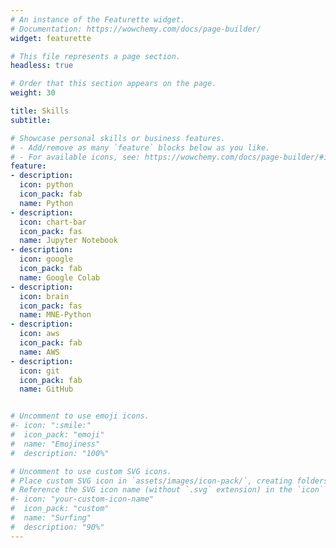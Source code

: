 ```yaml
---
# An instance of the Featurette widget.
# Documentation: https://wowchemy.com/docs/page-builder/
widget: featurette

# This file represents a page section.
headless: true

# Order that this section appears on the page.
weight: 30

title: Skills
subtitle:

# Showcase personal skills or business features.
# - Add/remove as many `feature` blocks below as you like.
# - For available icons, see: https://wowchemy.com/docs/page-builder/#icons
feature:
- description:  
  icon: python
  icon_pack: fab
  name: Python
- description:  
  icon: chart-bar
  icon_pack: fas
  name: Jupyter Notebook
- description: 
  icon: google
  icon_pack: fab
  name: Google Colab
- description:  
  icon: brain
  icon_pack: fas
  name: MNE-Python
- description:  
  icon: aws
  icon_pack: fab
  name: AWS
- description:  
  icon: git
  icon_pack: fab
  name: GitHub


# Uncomment to use emoji icons.
#- icon: ":smile:"
#  icon_pack: "emoji"
#  name: "Emojiness"
#  description: "100%"  

# Uncomment to use custom SVG icons.
# Place custom SVG icon in `assets/images/icon-pack/`, creating folders if necessary.
# Reference the SVG icon name (without `.svg` extension) in the `icon` field.
#- icon: "your-custom-icon-name"
#  icon_pack: "custom"
#  name: "Surfing"
#  description: "90%"
---
```

